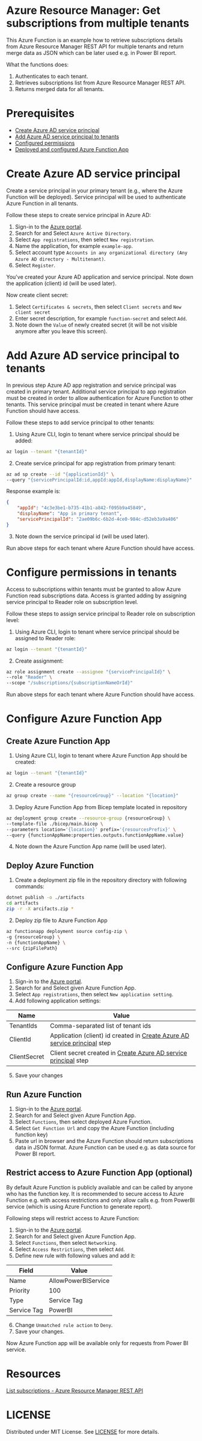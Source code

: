 # Azure Resource Manager: Get subscriptions from multiple tenants

This Azure Function is an example how to retrieve subscriptions details from Azure Resource Manager REST API for multiple tenants and return merge data as JSON which can be later used e.g. in Power BI report.

What the functions does:

1. Authenticates to each tenant.
2. Retrieves subscriptions list from Azure Resource Manager REST API.
3. Returns merged data for all tenants.

# Prerequisites

- [Create Azure AD service principal](#create-azure-ad-service-principal)
- [Add Azure AD service principal to tenants](#add-azure-ad-service-principal-to-tenants)
- [Configured permissions](#configure-permissions)
- [Deployed and configured Azure Function App](#configure-azure-function-app)

# Create Azure AD service principal

Create a service principal in your primary tenant (e.g., where the Azure Function will be deployed). Service principal will be used to authenticate Azure Function in all tenants.

Follow these steps to create service principal in Azure AD:

1. Sign-in to the [Azure portal](https://portal.azure.com/).
2. Search for and Select `Azure Active Directory`.
3. Select `App registrations`, then select `New registration`.
4. Name the application, for example `example-app`.
5. Select account type `Accounts in any organizational directory (Any Azure AD directory - Multitenant)`.
6. Select `Register`.

You've created your Azure AD application and service principal. Note down the application (client) id (will be used later).

Now create client secret:

1. Select `Certificates & secrets`, then select `Client secrets` and `New client secret`
2. Enter secret description, for example `function-secret` and select `Add`.
3. Note down the `Value` of newly created secret (it will be not visible anymore after you leave this screen).

# Add Azure AD service principal to tenants

In previous step Azure AD app registration and service principal was created in primary tenant. Additional service principal to app registration must be created in order to allow authentication for Azure Function to other tenants. This service principal must be created in tenant where Azure Function should have access.

Follow these steps to add service principal to other tenants:

1. Using Azure CLI, login to tenant where service principal should be added:

```bash
az login --tenant "{tenantId}"
```

2. Create service principal for app registration from primary tenant:

```bash
az ad sp create --id "{applicationId}" \
--query "{servicePrincipalId:id,appId:appId,displayName:displayName}"
```

Response example is:

```json
{
	"appId": "4c3e3be1-b735-41b1-a842-f095b9a45849",
	"displayName": "App in primary tenant",
	"servicePrincipalId": "2ae09b6c-6b2d-4ce0-984c-d52eb3a9a406"
}
```

3. Note down the service principal id (will be used later).

Run above steps for each tenant where Azure Function should have access.

# Configure permissions in tenants

Access to subscriptions within tenants must be granted to allow Azure Function read subscriptions data. Access is granted adding by assigning service principal to Reader role on subscription level.

Follow these steps to assign service principal to Reader role on subscription level:

1. Using Azure CLI, login to tenant where service principal should be assigned to Reader role:

```bash
az login --tenant "{tenantId}"
```

2. Create assignment:

```bash
az role assignment create --assignee "{servicePrincipalId}" \
--role "Reader" \
--scope "/subscriptions/{subscriptionNameOrId}"
```

Run above steps for each tenant where Azure Function should have access.

# Configure Azure Function App

## Create Azure Function App

1. Using Azure CLI, login to tenant where Azure Function App should be created:

```bash
az login --tenant "{tenantId}"
```

2. Create a resource group 

```bash
az group create --name "{resourceGroup}" --location "{location}"
```

3. Deploy Azure Function App from Bicep template located in repository

```bash
az deployment group create --resource-group {resourceGroup} \
--template-file ./bicep/main.bicep \
--parameters location='{location}' prefix='{resourcesPrefix}' \
--query {functionAppName:properties.outputs.functionAppName.value}
```

4. Note down the Azure Function App name (will be used later).


## Deploy Azure Function

1. Create a deployment zip file in the repository directory with following commands:

```bash
dotnet publish -o ./artifacts 
cd artifacts
zip -r -X arcifacts.zip *
```

2. Deploy zip file to Azure Function App

```bash
az functionapp deployment source config-zip \
-g {resourceGroup} \
-n {functionAppName} \
--src {zipFilePath}
```

## Configure Azure Function App

1. Sign-in to the [Azure portal](https://portal.azure.com/).
2. Search for and Select given Azure Function App.
3. Select `App registrations`, then select `New application setting`.
4. Add following application settings:

|Name|Value|
|--|--|
|TenantIds|Comma-separated list of tenant ids|
|ClientId|Application (client) id created in [Create Azure AD service principal](#create-azure-ad-service-principal) step|
|ClientSecret|Client secret created in [Create Azure AD service principal](#create-azure-ad-service-principal) step|

5. Save your changes

## Run Azure Function

1. Sign-in to the [Azure portal](https://portal.azure.com/).
2. Search for and Select given Azure Function App.
3. Select `Functions`, then select deployed Azure Function.
4. Select `Get Function Url` and copy the Azure Function (including function key)
5. Paste url in browser and the Azure Function should return subscriptions data in JSON format. Azure Function can be used e.g. as data source for Power BI report.

## Restrict access to Azure Function App (optional)

By default Azure Function is publicly available and can be called by anyone who has the function key. It is recommended to secure access to Azure Function e.g. with access restrictions and only allow calls e.g. from PowerBI service (which is using Azure Function to generate report).

Following steps will restrict access to Azure Function:

1. Sign-in to the [Azure portal](https://portal.azure.com/).
2. Search for and Select given Azure Function App.
3. Select `Functions`, then select `Networking`.
4. Select `Access Restrictions`, then select `Add`.
5. Define new rule with following values and add it:

|Field|Value|
|--|--|
|Name|AllowPowerBIService|
|Priority|100|
|Type|Service Tag|
|Service Tag|PowerBI|

6. Change `Unmatched rule action` to `Deny`.
7. Save your changes.

Now Azure Function app will be available only for requests from Power BI service.

# Resources

[List subscriptions - Azure Resource Manager REST API](https://learn.microsoft.com/en-us/rest/api/resources/subscriptions/list?tabs=HTTP)


# LICENSE

Distributed under MIT License. See [LICENSE](LICENSE) for more details.